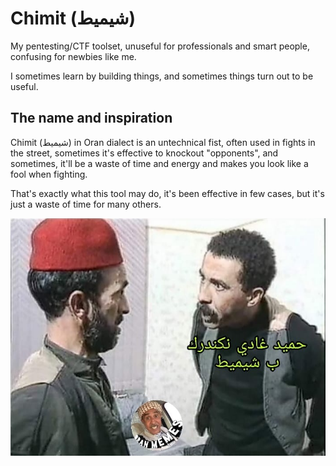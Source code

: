 # Chimit (شيميط)

My pentesting/CTF toolset, unuseful for professionals and smart people, confusing for newbies like me.

I sometimes learn by building things, and sometimes things turn out to be useful.


## The name and inspiration

Chimit (شيميط) in Oran dialect is an untechnical fist, often used in fights in the street, sometimes it's effective to knockout "opponents", and sometimes, it'll be a waste of time and energy and makes you look like a fool when fighting.

That's exactly what this tool may do, it's been effective in few cases, but it's just a waste of time for many others.

![Bila Houdoud](./docs/assets/chimit-meme.png)